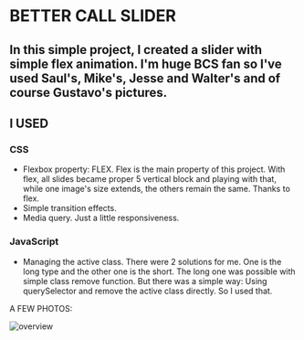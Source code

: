 # BETTER CALL SLIDER

## In this simple project, I created a slider with simple flex animation. I'm huge BCS fan so I've used Saul's, Mike's, Jesse and Walter's and of course Gustavo's pictures.

## **I USED**

### CSS

- Flexbox property: FLEX. Flex is the main property of this project. With flex, all slides became proper 5 vertical block and playing with that, while one image's size extends, the others remain the same. Thanks to flex.
- Simple transition effects.
- Media query. Just a little responsiveness.

### JavaScript

- Managing the active class. There were 2 solutions for me. One is the long type and the other one is the short. The long one was possible with simple class remove function. But there was a simple way: Using querySelector and remove the active class directly. So I used that.

A FEW PHOTOS:

![overview](imgs/overview.png)
